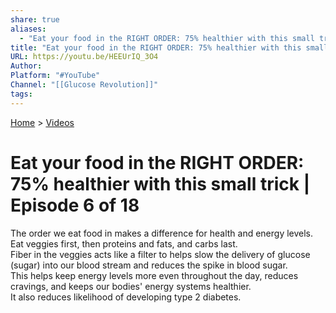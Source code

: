 ```yaml
---  
share: true  
aliases:  
  - "Eat your food in the RIGHT ORDER: 75% healthier with this small trick | Episode 6 of 18"  
title: "Eat your food in the RIGHT ORDER: 75% healthier with this small trick | Episode 6 of 18"  
URL: https://youtu.be/HEEUrIQ_3O4  
Author:   
Platform: "#YouTube"  
Channel: "[[Glucose Revolution]]"  
tags:   
---  
```

[Home](../index.md) > [Videos](./index.md)  
# Eat your food in the RIGHT ORDER: 75% healthier with this small trick | Episode 6 of 18  
The order we eat food in makes a difference for health and energy levels.  
Eat veggies first, then proteins and fats, and carbs last.  
Fiber in the veggies acts like a filter to helps slow the delivery of glucose (sugar) into our blood stream and reduces the spike in blood sugar.  
This helps keep energy levels more even throughout the day, reduces cravings, and keeps our bodies' energy systems healthier.  
It also reduces likelihood of developing type 2 diabetes.  
